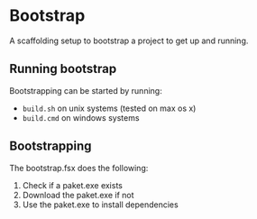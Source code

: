 # Bootstrap
A scaffolding setup to bootstrap a project to get up and running. 

## Running bootstrap
Bootstrapping can be started by running:

* `build.sh` on unix systems (tested on max os x)
* `build.cmd` on windows systems

## Bootstrapping
The bootstrap.fsx does the following:

1. Check if a paket.exe exists
2. Download the paket.exe if not
3. Use the paket.exe to install dependencies
